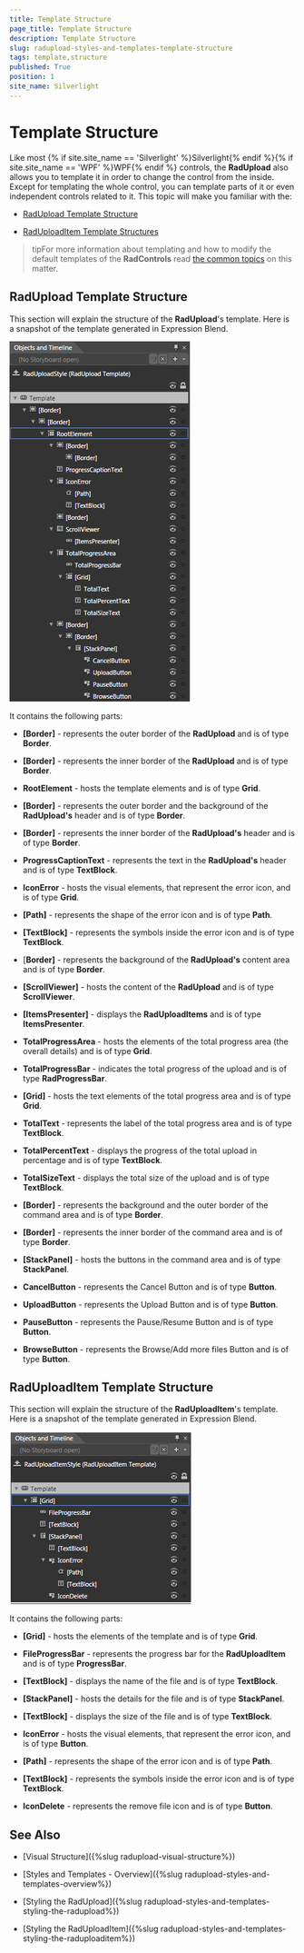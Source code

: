 ```yaml
---
title: Template Structure
page_title: Template Structure
description: Template Structure
slug: radupload-styles-and-templates-template-structure
tags: template,structure
published: True
position: 1
site_name: Silverlight
---
```


# Template Structure



Like most {% if site.site_name == 'Silverlight' %}Silverlight{% endif %}{% if site.site_name == 'WPF' %}WPF{% endif %} controls, the __RadUpload__ also allows you to template it in order to change the control from the inside. Except for templating the whole control, you can template parts of it or even independent controls related to it. This topic will make you familiar with the:

* [RadUpload Template Structure](#RadUpload_Template_Structure)

* [RadUploadItem Template Structures](#RadUploadItem_Template_Structure)

>tipFor more information about templating and how to modify the default templates of the __RadControls__ read [the common topics](http://www.telerik.com/help/silverlight/common-styling-appearance-edit-control-templates-blend.html) on this matter.

## RadUpload Template Structure

This section will explain the structure of the __RadUpload__'s template. Here is a snapshot of the template generated in Expression Blend.

![](images/RadUpload_Styles_and_Templates_TemplateStructure_01.png)

It contains the following parts:

* __[Border]__ - represents the outer border of the __RadUpload__ and is of type __Border__.
            

* __[Border]__ - represents the inner border of the __RadUpload__ and is of type __Border__.
                

* __RootElement__ - hosts the template elements and is of type __Grid__.
                    

* __[Border]__ - represents the outer border and the background of the __RadUpload's__ header and is of type __Border__.
                        

* __[Border]__ - represents the inner border of the __RadUpload's__ header and is of type __Border__.
                          

* __ProgressCaptionText__ - represents the text in the __RadUpload's__ header and is of type __TextBlock__.
                      

* __IconError__ - hosts the visual elements, that represent the error icon, and is of type __Grid__.
                        

* __[Path]__ - represents the shape of the error icon and is of type __Path__.
                          

* __[TextBlock]__ - represents the symbols inside the error icon and is of type __TextBlock__.
                          

* [__Border]__ - represents the background of the __RadUpload's__ content area and is of type __Border__.
                      

* __[ScrollViewer]__ - hosts the content of the __RadUpload__ and is of type __ScrollViewer__.
                        

* __[ItemsPresenter]__ - displays the __RadUploadItems__ and is of type __ItemsPresenter__.
                          

* __TotalProgressArea__ - hosts the elements of the total progress area (the overall details) and is of type __Grid__.
                        

* __TotalProgressBar__ - indicates the total progress of the upload and is of type __RadProgressBar__.
                          

* __[Grid]__ - hosts the text elements of the total progress area and is of type __Grid__.
                             

* __TotalText__ - represents the label of the total progress area and is of type __TextBlock__.
                               

* __TotalPercentText__ - displays the progress of the total upload in percentage and is of type __TextBlock__.
                               

* __TotalSizeText__ - displays the total size of the upload and is of type __TextBlock__.
                               

* __[Border]__ - represents the background and the outer border of the command area and is of type __Border__.
                        

* __[Border]__ - represents the inner border of the command area and is of type __Border__.
                            

* __[StackPanel]__ - hosts the buttons in the command area and is of type __StackPanel__.
                                

* __CancelButton__ - represents the Cancel Button and is of type __Button__.
                                  

* __UploadButton__ - represents the Upload Button and is of type __Button__.
                                  

* __PauseButton__ - represents the Pause/Resume Button and is of type __Button__.
                                  

* __BrowseButton__ - represents the Browse/Add more files Button and is of type __Button__.
                                  

## RadUploadItem Template Structure

This section will explain the structure of the __RadUploadItem__'s template. Here is a snapshot of the template generated in Expression Blend.

![](images/RadUpload_Styles_and_Temoplates_UploadItem_Template.png)

It contains the following parts:

* __[Grid]__ - hosts the elements of the template and is of type __Grid__.
            

* __FileProgressBar__ - represents the progress bar for the __RadUploadItem__ and is of type __ProgressBar__.
              

* __[TextBlock]__ - displays the name of the file and is of type __TextBlock__.
              

* __[StackPanel]__ - hosts the details for the file and is of type __StackPanel__.
                

* __[TextBlock]__ - displays the size of the file and is of type __TextBlock__.
                  

* __IconError__ - hosts the visual elements, that represent the error icon, and is of type __Button__.
                    

* __[Path]__ - represents the shape of the error icon and is of type __Path__.
                      

* __[TextBlock]__ - represents the symbols inside the error icon and is of type __TextBlock__.
                      

* __IconDelete__ - represents the remove file icon and is of type __Button__.
                  

## See Also

 * [Visual Structure]({%slug radupload-visual-structure%})

 * [Styles and Templates - Overview]({%slug radupload-styles-and-templates-overview%})

 * [Styling the RadUpload]({%slug radupload-styles-and-templates-styling-the-radupload%})

 * [Styling the RadUploadItem]({%slug radupload-styles-and-templates-styling-the-raduploaditem%})

